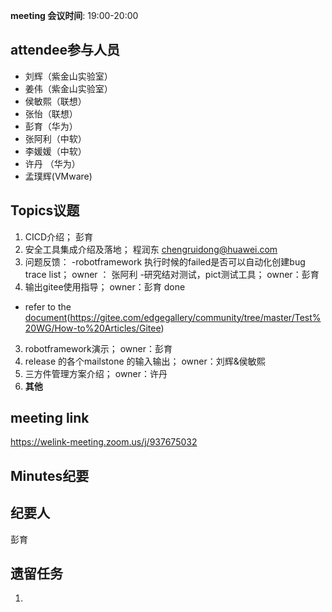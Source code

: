 **meeting 会议时间**: 19:00-20:00

## attendee参与人员
- 刘辉（紫金山实验室）
- 姜伟（紫金山实验室）
- 侯敏熙（联想）
- 张怡（联想）
- 彭育（华为）
- 张阿利（中软）
- 李媛媛（中软）
- 许丹 （华为）
- 孟璞辉(VMware)

## Topics议题
1. CICD介绍；  彭育
2. 安全工具集成介绍及落地； 程润东  chengruidong@huawei.com
1. 问题反馈：
-robotframework 执行时候的failed是否可以自动化创建bug trace list； owner ： 张阿利
-研究结对测试，pict测试工具；  owner：彭育
2. 输出gitee使用指导；  owner：彭育   done
 - refer to the [document](http://)(https://gitee.com/edgegallery/community/tree/master/Test%20WG/How-to%20Articles/Gitee)
3. robotframework演示；   owner：彭育
4. release 的各个mailstone 的输入输出；  owner：刘辉&侯敏熙
5. 三方件管理方案介绍； owner：许丹
6. **其他**

## meeting link
 https://welink-meeting.zoom.us/j/937675032
## Minutes纪要
## 纪要人
 彭育

## 遗留任务

1. 